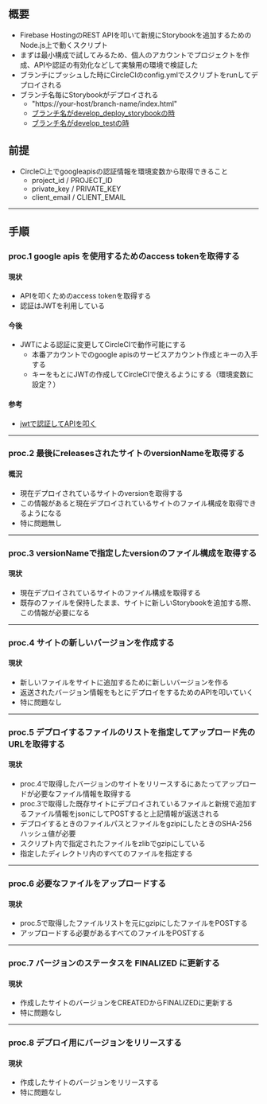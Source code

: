 ## 概要
- Firebase HostingのREST APIを叩いて新規にStorybookを追加するためのNode.js上で動くスクリプト
- まずは最小構成で試してみるため、個人のアカウントでプロジェクトを作成、APIや認証の有効化などして実験用の環境で検証した
- ブランチにプッシュした時にCircleCIのconfig.ymlでスクリプトをrunしてデプロイされる
- ブランチ名毎にStorybookがデプロイされる
  - "https://your-host/branch-name/index.html"
  - [ブランチ名がdevelop_deploy_storybookの時](https://hosting-test-c0336.web.app/develop_deploy_storybook/index.html)
  - [ブランチ名がdevelop_testの時](https://hosting-test-c0336.web.app/develop_test/index.html)

## 前提
- CircleCi上でgoogleapisの認証情報を環境変数から取得できること
  - project_id / PROJECT_ID
  - private_key / PRIVATE_KEY
  - client_email / CLIENT_EMAIL
***
## 手順
### proc.1 google apis を使用するためのaccess tokenを取得する
#### 現状
- APIを叩くためのaccess tokenを取得する
- 認証はJWTを利用している
#### 今後
- JWTによる認証に変更してCircleCIで動作可能にする
  - 本番アカウントでのgoogle apisのサービスアカウント作成とキーの入手する
  - キーをもとにJWTの作成してCircleCIで使えるようにする（環境変数に設定？）
#### 参考
- [jwtで認証してAPIを叩く](https://christina04.hatenablog.com/entry/2015/06/04/224159)

***

### proc.2 最後にreleasesされたサイトのversionNameを取得する
#### 概況
- 現在デプロイされているサイトのversionを取得する
- この情報があると現在デプロイされているサイトのファイル構成を取得できるようになる
- 特に問題無し

*** 

### proc.3 versionNameで指定したversionのファイル構成を取得する
#### 現状
- 現在デプロイされているサイトのファイル構成を取得する
- 既存のファイルを保持したまま、サイトに新しいStorybookを追加する際、この情報が必要になる

*** 

### proc.4 サイトの新しいバージョンを作成する
#### 現状
- 新しいファイルをサイトに追加するために新しいバージョンを作る
- 返送されたバージョン情報をもとにデプロイをするためのAPIを叩いていく
- 特に問題なし

*** 

### proc.5 デプロイするファイルのリストを指定してアップロード先のURLを取得する
#### 現状
- proc.4で取得したバージョンのサイトをリリースするにあたってアップロードが必要なファイル情報を取得する
- proc.3で取得した既存サイトにデプロイされているファイルと新規で追加するファイル情報をjsonにしてPOSTすると上記情報が返送される
- デプロイするときのファイルパスとファイルをgzipにしたときのSHA-256ハッシュ値が必要
- スクリプト内で指定されたファイルをzlibでgzipにしている
- 指定したディレクトリ内のすべてのファイルを指定する

*** 

### proc.6 必要なファイルをアップロードする
#### 現状
- proc.5で取得したファイルリストを元にgzipにしたファイルをPOSTする
- アップロードする必要があるすべてのファイルをPOSTする

*** 

### proc.7 バージョンのステータスを FINALIZED に更新する
#### 現状
- 作成したサイトのバージョンをCREATEDからFINALIZEDに更新する
- 特に問題なし

*** 

### proc.8 デプロイ用にバージョンをリリースする
#### 現状
- 作成したサイトのバージョンをリリースする
- 特に問題なし



